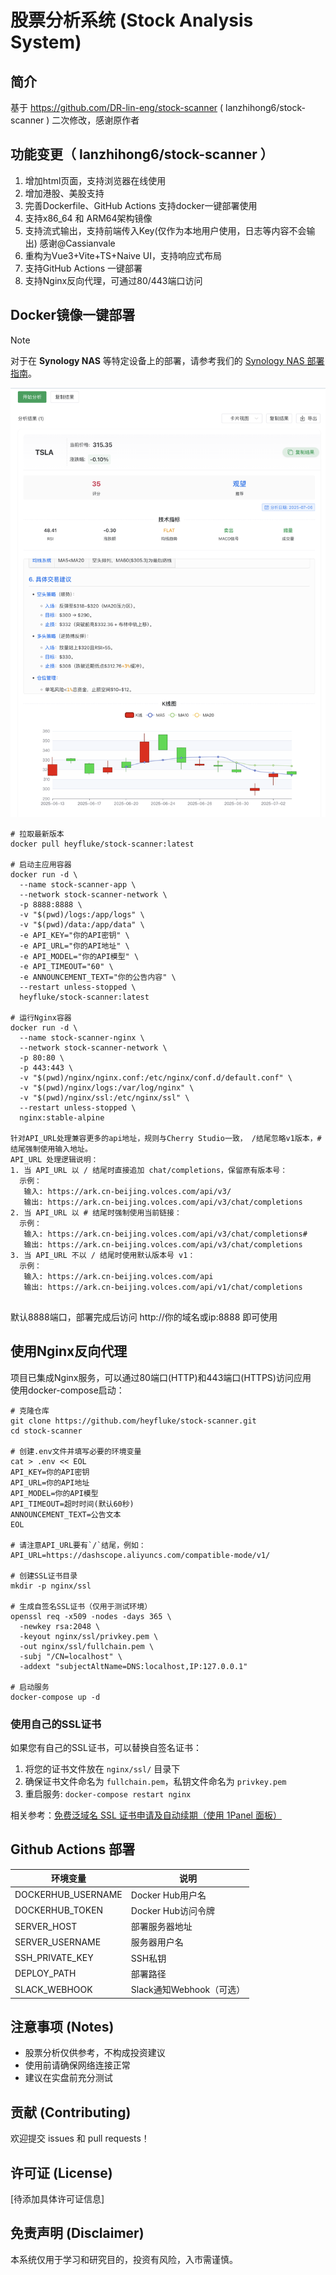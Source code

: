 # 股票分析系统 (Stock Analysis System)

## 简介

基于 https://github.com/DR-lin-eng/stock-scanner ( lanzhihong6/stock-scanner ) 二次修改，感谢原作者  

## 功能变更（ lanzhihong6/stock-scanner ）

1. 增加html页面，支持浏览器在线使用  
2. 增加港股、美股支持  
3. 完善Dockerfile、GitHub Actions 支持docker一键部署使用  
4. 支持x86_64 和 ARM64架构镜像  
5. 支持流式输出，支持前端传入Key(仅作为本地用户使用，日志等内容不会输出) 感谢@Cassianvale  
6. 重构为Vue3+Vite+TS+Naive UI，支持响应式布局  
7. 支持GitHub Actions 一键部署  
8. 支持Nginx反向代理，可通过80/443端口访问

## Docker镜像一键部署

> [!NOTE]
> 对于在 **Synology NAS** 等特定设备上的部署，请参考我们的 [Synology NAS 部署指南](./docs/README.synology.md)。

![Stock Scanner 示例图片](./docs/stock-scanner-sample.png)

```
# 拉取最新版本
docker pull heyfluke/stock-scanner:latest

# 启动主应用容器
docker run -d \
  --name stock-scanner-app \
  --network stock-scanner-network \
  -p 8888:8888 \
  -v "$(pwd)/logs:/app/logs" \
  -v "$(pwd)/data:/app/data" \
  -e API_KEY="你的API密钥" \
  -e API_URL="你的API地址" \
  -e API_MODEL="你的API模型" \
  -e API_TIMEOUT="60" \
  -e ANNOUNCEMENT_TEXT="你的公告内容" \
  --restart unless-stopped \
  heyfluke/stock-scanner:latest
  
# 运行Nginx容器
docker run -d \
  --name stock-scanner-nginx \
  --network stock-scanner-network \
  -p 80:80 \
  -p 443:443 \
  -v "$(pwd)/nginx/nginx.conf:/etc/nginx/conf.d/default.conf" \
  -v "$(pwd)/nginx/logs:/var/log/nginx" \
  -v "$(pwd)/nginx/ssl:/etc/nginx/ssl" \
  --restart unless-stopped \
  nginx:stable-alpine

针对API_URL处理兼容更多的api地址，规则与Cherry Studio一致， /结尾忽略v1版本，#结尾强制使用输入地址。
API_URL 处理逻辑说明：
1. 当 API_URL 以 / 结尾时直接追加 chat/completions，保留原有版本号：
  示例：
   输入: https://ark.cn-beijing.volces.com/api/v3/
   输出: https://ark.cn-beijing.volces.com/api/v3/chat/completions
2. 当 API_URL 以 # 结尾时强制使用当前链接：
  示例：
   输入: https://ark.cn-beijing.volces.com/api/v3/chat/completions#
   输出: https://ark.cn-beijing.volces.com/api/v3/chat/completions
3. 当 API_URL 不以 / 结尾时使用默认版本号 v1：
  示例：
   输入: https://ark.cn-beijing.volces.com/api
   输出: https://ark.cn-beijing.volces.com/api/v1/chat/completions


```

默认8888端口，部署完成后访问  http://你的域名或ip:8888 即可使用  

## 使用Nginx反向代理

项目已集成Nginx服务，可以通过80端口(HTTP)和443端口(HTTPS)访问应用  
使用docker-compose启动：  

```shell
# 克隆仓库
git clone https://github.com/heyfluke/stock-scanner.git
cd stock-scanner

# 创建.env文件并填写必要的环境变量
cat > .env << EOL
API_KEY=你的API密钥
API_URL=你的API地址
API_MODEL=你的API模型
API_TIMEOUT=超时时间(默认60秒)
ANNOUNCEMENT_TEXT=公告文本
EOL

# 请注意API_URL要有`/`结尾，例如：API_URL=https://dashscope.aliyuncs.com/compatible-mode/v1/

# 创建SSL证书目录
mkdir -p nginx/ssl

# 生成自签名SSL证书（仅用于测试环境）
openssl req -x509 -nodes -days 365 \
  -newkey rsa:2048 \
  -keyout nginx/ssl/privkey.pem \
  -out nginx/ssl/fullchain.pem \
  -subj "/CN=localhost" \
  -addext "subjectAltName=DNS:localhost,IP:127.0.0.1"

# 启动服务
docker-compose up -d
```

### 使用自己的SSL证书

如果您有自己的SSL证书，可以替换自签名证书：

1. 将您的证书文件放在 `nginx/ssl/` 目录下
2. 确保证书文件命名为 `fullchain.pem`，私钥文件命名为 `privkey.pem`
3. 重启服务: `docker-compose restart nginx`

相关参考：[免费泛域名 SSL 证书申请及自动续期（使用 1Panel 面板）](https://bronya-zaychik.cn/archives/GenSSL.html)

## Github Actions 部署

| 环境变量 | 说明 |
| --- | --- |
| DOCKERHUB_USERNAME | Docker Hub用户名 |
| DOCKERHUB_TOKEN | Docker Hub访问令牌 |
| SERVER_HOST | 部署服务器地址 |
| SERVER_USERNAME | 服务器用户名 |
| SSH_PRIVATE_KEY | SSH私钥 |
| DEPLOY_PATH | 部署路径 |
| SLACK_WEBHOOK | Slack通知Webhook（可选） |


## 注意事项 (Notes)
- 股票分析仅供参考，不构成投资建议
- 使用前请确保网络连接正常
- 建议在实盘前充分测试

## 贡献 (Contributing)
欢迎提交 issues 和 pull requests！

## 许可证 (License)
[待添加具体许可证信息]

## 免责声明 (Disclaimer)
本系统仅用于学习和研究目的，投资有风险，入市需谨慎。
